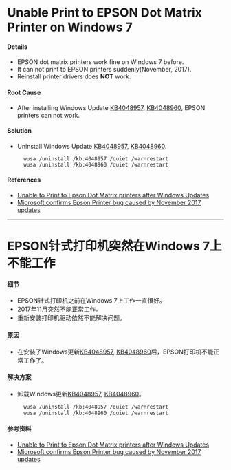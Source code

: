 # Unable Print to EPSON Dot Matrix Printer on Windows 7

#### Details
* EPSON dot matrix printers work fine on Windows 7 before.
* It can not print to EPSON printers suddenly(November, 2017).
* Reinstall printer drivers does **NOT** work.

#### Root Cause
* After installing Windows Update [KB4048957](https://support.microsoft.com/en-us/help/4048957/windows-7-update-kb4048957), [KB4048960](https://support.microsoft.com/en-us/help/4048960/windows-7-update-kb4048960), EPSON printers can not work.

#### Solution
* Uninstall Windows Update [KB4048957](https://support.microsoft.com/en-us/help/4048957/windows-7-update-kb4048957), [KB4048960](https://support.microsoft.com/en-us/help/4048960/windows-7-update-kb4048960).

        wusa /uninstall /kb:4048957 /quiet /warnrestart
        wusa /uninstall /kb:4048960 /quiet /warnrestart

#### References
* [Unable to Print to Epson Dot Matrix printers after Windows Updates](https://www.tachytelic.net/2017/11/unable-print-dot-matrix-printers-windows-updates/)
* [Microsoft confirms Epson Printer bug caused by November 2017 updates](https://www.ghacks.net/2017/11/17/microsoft-confirms-epson-printer-bug-caused-by-november-2017-updates/)

----------------

# EPSON针式打印机突然在Windows 7上不能工作

#### 细节
* EPSON针式打印机之前在Windows 7上工作一直很好。
* 2017年11月突然不能正常工作。
* 重新安装打印机驱动依然不能解决问题。

#### 原因
* 在安装了Windows更新[KB4048957](https://support.microsoft.com/en-us/help/4048957/windows-7-update-kb4048957), [KB4048960](https://support.microsoft.com/en-us/help/4048960/windows-7-update-kb4048960)后，EPSON打印机不能正常工作了。

#### 解决方案
* 卸载Windows更新[KB4048957](https://support.microsoft.com/en-us/help/4048957/windows-7-update-kb4048957), [KB4048960](https://support.microsoft.com/en-us/help/4048960/windows-7-update-kb4048960)。

        wusa /uninstall /kb:4048957 /quiet /warnrestart
        wusa /uninstall /kb:4048960 /quiet /warnrestart

#### 参考资料
* [Unable to Print to Epson Dot Matrix printers after Windows Updates](https://www.tachytelic.net/2017/11/unable-print-dot-matrix-printers-windows-updates/)
* [Microsoft confirms Epson Printer bug caused by November 2017 updates](https://www.ghacks.net/2017/11/17/microsoft-confirms-epson-printer-bug-caused-by-november-2017-updates/)

